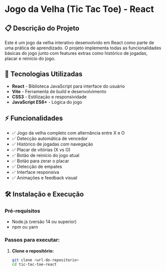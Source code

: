 # Jogo da Velha (Tic Tac Toe) - React

## 📋 Descrição do Projeto
Este é um jogo da velha interativo desenvolvido em React como parte de uma prática de aprendizado. O projeto implementa todas as funcionalidades básicas do jogo junto com features extras como histórico de jogadas, placar e reinício do jogo.

## 🚀 Tecnologias Utilizadas
- **React** - Biblioteca JavaScript para interface do usuário
- **Vite** - Ferramenta de build e desenvolvimento
- **CSS3** - Estilização e responsividade
- **JavaScript ES6+** - Lógica do jogo

## ⚡ Funcionalidades
- ✅ Jogo da velha completo com alternância entre X e O
- ✅ Detecção automática de vencedor
- ✅ Histórico de jogadas com navegação
- ✅ Placar de vitórias (X vs O)
- ✅ Botão de reinício do jogo atual
- ✅ Botão para zerar o placar
- ✅ Detecção de empates
- ✅ Interface responsiva
- ✅ Animações e feedback visual

## 🛠️ Instalação e Execução

### Pré-requisitos
- Node.js (versão 14 ou superior)
- npm ou yarn

### Passos para executar:

1. **Clone o repositório:**
   ```bash
   git clone <url-do-repositorio>
   cd tic-tac-toe-react